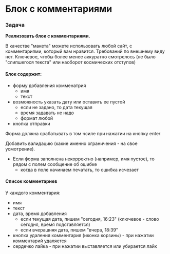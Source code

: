 # Блок с комментариями

### Задача

**Реализовать блок с комментариями.**

В качестве "макета" можете использовать любой сайт, с комментариями, который вам нравится. 
Требований по внешнему виду нет. Ключевое, чтобы более менее аккуратно смотрелось (не было "слипшегося текста" или наоборот космических отступов)

#### Блок содержит:

- форму добавления комменатрия
  - имя
  - текст
- возможность указать дату или оставить ее пустой
  - если не задано, то дата текущая
  - время задавать не надо
  - формат любой
- кнопка отправки

Форма должна срабатывать в том чсиле при нажатии на кнопку enter

Добавить валидацию (какие именно ограничения - на свое усмотрение).  
  - Если форма заполнена некорректно (например, имя пустое), то рядом с полем сообщение об ошибке
    - когда в поле начинаем печатать, то ошибка исчезает

#### Список комментариев

У каждого комментария:
- имя
- текст
- дата, время добавления
  - если текущая дата, пишем "сегодня, 16:23" (ключевое - слово сегодня, время подставляется)
  - если вчерашняя дата, пишем "вчера, 18:39"
- кнопка удаления комментария (иконка корзины) - при нажатии комментарий удаляется
- сердечко лайка - при нажатии выставляется или убирается лайк
